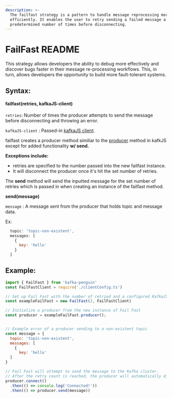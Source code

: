 ```yaml
---
description: >-
  The failfast strategy is a pattern to handle message reprocessing more
  efficiently. It enables the user to retry sending a failed message a
  predetermined number of times before disconnecting.
---
```


# FailFast README

This strategy allows developers the ability to debug more effectively and discover bugs faster in their message re-processing workflows. This, in turn, allows developers the opportunity to build more fault-tolerant systems.

## Syntax:

#### failfast\(retries, kafkaJS-client\)

`retries`: Number of times the producer attempts to send the message before disconnecting and throwing an error.

`kafkaJS-client` :  Passed-in [kafkaJS client](https://kafka.js.org/docs/configuration).  
  
failfast creates a producer method similiar to the [producer](https://kafka.js.org/docs/producing) method in kafkJS except for added functionality **w/ send.** 

**Exceptions include:**

* retries are specified to the number passed into the new failfast instance. 
* It will disconnect the producer once it's hit the set number of retries. 

The **send** method will send the inputted message for the set number of retries which is passed in when creating an instance of the failfast method.  
  
**send\(message\)**  
  
`message` :  A message sent from the producer that holds topic and message data. 

Ex: 

```javascript
  topic: 'topic-non-existent',
  messages: [
    {
      key: 'hello'
    }
  ]
```

## Example:

```javascript
import { FailFast } from 'kafka-penguin'
const FailFastClient = require('./clientConfig.ts')

// Set up Fail Fast with the number of retried and a configured KafkaJS client
const exampleFailFast = new FailFast(2, FailFastClient)

// Initialize a producer from the new instance of Fail Fast
const producer = exampleFailFast.producer();


// Example error of a producer sending to a non-existent topic
const message = {
  topic: 'topic-non-existent',
  messages: [
    {
      key: 'hello'
  ]
}

// Fail Fast will attempt to send the message to the Kafka cluster.
// After the retry count is reached, the producer will automatically disconnect and an error is thrown.
producer.connect()
  .then(() => console.log('Connected!'))
  .then(() => producer.send(message))
```


